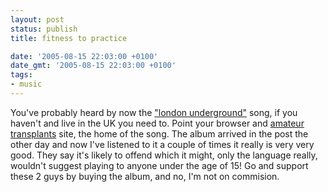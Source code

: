 ```yaml
---
layout: post
status: publish
title: fitness to practice

date: '2005-08-15 22:03:00 +0100'
date_gmt: '2005-08-15 22:03:00 +0100'
tags:
- music
---
```

You've probably heard by now the <a target="_blank" href="http://www.union.ic.ac.uk/medic/fitness/tracks/London%20Underground.mp3">"london underground"</a> song, if you haven't and live in the UK you need to. Point your browser and <a href="http://www.amateurtransplants.com/" target="_blank">amateur transplants</a> site, the home of the song.
The album arrived in the post the other day and now I've listened to it a couple of times it really is very very good. They say it's likely to offend which it might, only the language really, wouldn't suggest playing to anyone under the age of 15!
Go and support these 2 guys by buying the album, and no, I'm not on commision.
